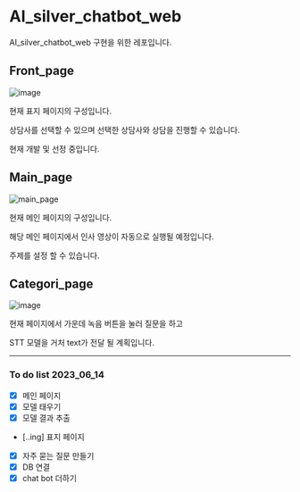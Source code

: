 # AI_silver_chatbot_web
AI_silver_chatbot_web 구현을 위한 레포입니다. 




## Front_page
![image](https://github.com/suted2/AI_silver_chatbot_web/assets/121469546/22ea6473-8b3a-4333-9fa1-dfb976101f3c)

현재 표지 페이지의 구성입니다.

상담사를 선택할 수 있으며 선택한 상담사와 상담을 진행할 수 있습니다.

현재 개발 및 선정 중입니다.


## Main_page 

![main_page](https://github.com/suted2/AI_silver_chatbot_web/assets/101646531/ad3ede9e-dbae-4ab1-afb9-f9fa18480fbf)

현재 메인 페이지의 구성입니다. 

해당 메인 페이지에서 인사 영상이 자동으로 실행될 예정입니다. 

주제를 설정 할 수 있습니다. 


## Categori_page 

![image](https://github.com/suted2/AI_silver_chatbot_web/assets/101646531/78ad29f8-c7d4-4459-8692-03eb26dac8f8)

현재 페이지에서 가운데 녹음 버튼을 눌러 질문을 하고 

STT 모델을 거처 text가 전달 될 계획입니다. 




---
### To do list 2023_06_14

* [x] 메인 페이지 <br>
* [x] 모델 태우기 <br>
* [x] 모델 결과 추출 <br>
* [..ing] 표지 페이지 <br>
* [x] 자주 묻는 질문 만들기 <br>
* [x] DB 연결 <br>
* [x] chat bot 더하기 <br> 
